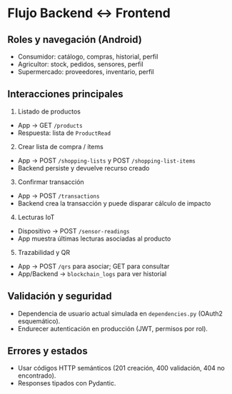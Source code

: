 # Flujo Backend ↔ Frontend

## Roles y navegación (Android)
- Consumidor: catálogo, compras, historial, perfil
- Agricultor: stock, pedidos, sensores, perfil
- Supermercado: proveedores, inventario, perfil

## Interacciones principales
1) Listado de productos
- App → GET `/products`
- Respuesta: lista de `ProductRead`

2) Crear lista de compra / ítems
- App → POST `/shopping-lists` y POST `/shopping-list-items`
- Backend persiste y devuelve recurso creado

3) Confirmar transacción
- App → POST `/transactions`
- Backend crea la transacción y puede disparar cálculo de impacto

4) Lecturas IoT
- Dispositivo → POST `/sensor-readings`
- App muestra últimas lecturas asociadas al producto

5) Trazabilidad y QR
- App → POST `/qrs` para asociar; GET para consultar
- App/Backend → `blockchain_logs` para ver historial

## Validación y seguridad
- Dependencia de usuario actual simulada en `dependencies.py` (OAuth2 esquemático).
- Endurecer autenticación en producción (JWT, permisos por rol).

## Errores y estados
- Usar códigos HTTP semánticos (201 creación, 400 validación, 404 no encontrado).
- Responses tipados con Pydantic.
